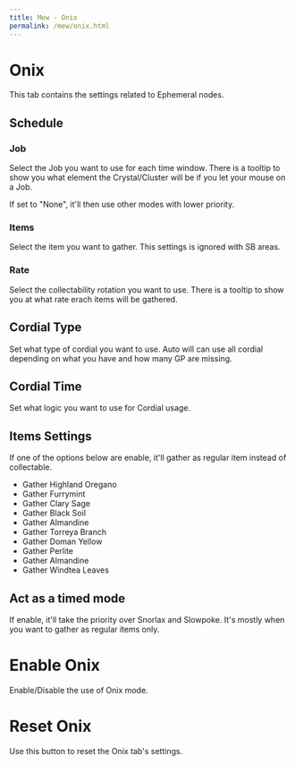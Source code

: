 ```yaml
---
title: Mew - Onix
permalink: /mew/onix.html
---
```


# Onix
This tab contains the settings related to Ephemeral nodes.

## Schedule
### Job
Select the Job you want to use for each time window. There is a tooltip to show you what element the Crystal/Cluster will be if you let your mouse on a Job.

If set to "None", it'll then use other modes with lower priority.
			
### Items
Select the item you want to gather. This settings is ignored with SB areas.
		
### Rate
Select the collectability rotation you want to use. There is a tooltip to show you at what rate erach items will be gathered.
					
## Cordial Type
Set what type of cordial you want to use. Auto will can use all cordial depending on what you have and how many GP are missing.
	
## Cordial Time
Set what logic you want to use for Cordial usage.
		
## Items Settings
If one of the options below are enable, it'll gather as regular item instead of collectable.
 * Gather Highland Oregano
 * Gather Furrymint
 * Gather Clary Sage
 * Gather Black Soil
 * Gather Almandine
 * Gather Torreya Branch
 * Gather Doman Yellow
 * Gather Perlite
 * Gather Almandine
 * Gather Windtea Leaves

## Act as a timed mode
If enable, it'll take the priority over Snorlax and Slowpoke. It's mostly when you want to gather as regular items only.	
	
# Enable Onix
Enable/Disable the use of Onix mode.
	
# Reset Onix
Use this button to reset the Onix tab's settings.
